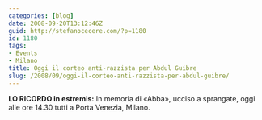 ```yaml
---
categories: [blog]
date: 2008-09-20T13:12:46Z
guid: http://stefanocecere.com/?p=1180
id: 1180
tags:
- Events
- Milano
title: Oggi il corteo anti-razzista per Abdul Guibre
slug: /2008/09/oggi-il-corteo-anti-razzista-per-abdul-guibre/
---
```


**LO RICORDO in estremis:** In memoria di «Abba», ucciso a sprangate, oggi alle ore 14.30 tutti a Porta Venezia, Milano.